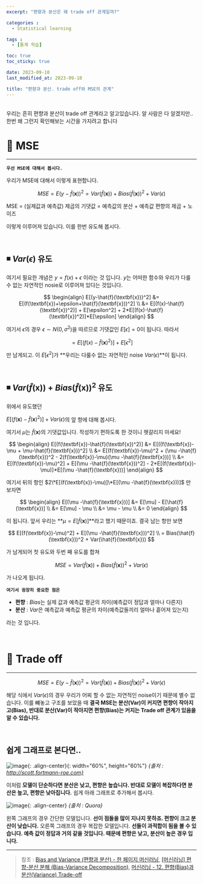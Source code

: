 ```yaml
---
excerpt: "편향과 분산은 왜 trade off 관계일까?"

categories :
  - Statistical learning

tags :
  - [통계 학습]

toc: true
toc_sticky: true

date: 2023-09-10
last_modified_at: 2023-09-10

title: "편향과 분산. trade off와 MSE의 관계"
---
```

<br>
우리는 흔히 편향과 분산이 trade off 관계라고 알고있습니다. 알 사람은 다 알겠지만.. 한번 왜 그런지 확인해보는 시간을 가지려고 합니다
<br>

# 📌 MSE
---

**`우선 MSE에 대해서 봅시다.`**

우리가 MSE에 대해서 이렇게 표현합니다.

$$
MSE = E(y-\hat{f}(\textbf{x}))^2 = Var(\hat{f}(\textbf{x}))+Bias(\hat{f}(\textbf{x}))^2 + Var(\epsilon)
$$

MSE = (실제값과 예측값) 제곱의 기댓값 = 예측값의 분산 + 예측값 편향의 제곱 + 노이즈

이렇게 이루어져 있습니다. 이를 한번 유도해 봅시다.

<br>

## ◾ $Var(\epsilon)$ 유도

여기서 필요한 개념은 $y = f(x) + \epsilon$ 이라는 것 입니다. 
$y$는 어떠한 함수와 우리가 다룰 수 없는 자연적인 nosie로 이루어져 있다는 것입니다.

$$
\begin{align}
E[(y-\hat{f}(\textbf{x}))^2] &= E[(f(\textbf{x})+\epsilon+\hat{f}(\textbf{x}))^2]
\\ &= E[(f(x)-\hat{f}(\textbf{x})^2)] + E[\epsilon^2] + 2*E[(f(x)-\hat{f}(\textbf{x})^2)]*E[\epsilon]
\end{align}
$$

여기서 $\epsilon$의 경우 $\epsilon \sim N(0,\sigma^2)$을 따르므로 기댓값인 $E[\epsilon] = 0$이 됩니다. 따라서

$$
= E[(f(x)-\hat{f}(\textbf{x})^2)] + E[\epsilon^2]
$$

만 남게되고. 이 $E[\epsilon^2]$가 **우리는 다룰수 없는 자연적인 noise $Var(\epsilon)$**이 됩니다.

<br>

## ◾ $Var(\hat{f}(\textbf{x}))+Bias(\hat{f}(\textbf{x}))^2$ 유도


위에서 유도했던

$E[(f(\textbf{x})-\hat{f}(\textbf{x})^2)] + Var(\epsilon)$의 앞 항에 대해 봅시다.

여기서 $\mu$는 $\hat{f}(\textbf{x})$의 기댓값입니다. 작성하기 편하도록 한 것이니 헷갈리지 마세요!

$$
\begin{align}
E[(f(\textbf{x})-\hat{f}(\textbf{x})^2)] &= E[((f(\textbf{x})-\mu + \mu-\hat{f}(\textbf{x}))^2]
\\ &= E[(f(\textbf{x})-\mu)^2 + (\mu -\hat{f}(\textbf{x}))^2 - 2(f(\textbf{x})-\mu)(\mu -\hat{f}(\textbf{x}))]
\\ &= E[(f(\textbf{x})-\mu)^2] + E[(\mu -\hat{f}(\textbf{x}))^2] - 2*E[(f(\textbf{x})-\mu)]*E[(\mu -\hat{f}(\textbf{x}))]
\end{align}
$$

여기서 뒤의 항인 $2\*E[(f(\textbf{x})-\mu)]\*E[(\mu -\hat{f}(\textbf{x}))]$ 만 보자면

$$
\begin{align}
E[(\mu -\hat{f}(\textbf{x}))] &= E[\mu] - E[\hat{f}(\textbf{x})]
\\ &= E[\mu] - \mu
\\ &= \mu - \mu
\\ &= 0
\end{align}
$$

이 됩니다. 앞서 우리는 **$\mu = E[\hat{f}(\textbf{x})]$**라고 했기 때문이죠. 결국 남는 항만 보면

$$
E[(f(\textbf{x})-\mu)^2] + E[(\mu -\hat{f}(\textbf{x}))^2]
\\ = Bias(\hat{f}(\textbf{x}))^2 + Var(\hat{f}(\textbf{x}))
$$

가 남게되어 첫 유도와 두번 째 유도를 합쳐

$$
MSE = Var(\hat{f}(\textbf{x}))+Bias(\hat{f}(\textbf{x}))^2 + Var(\epsilon)
$$

가 나오게 됩니다.

**`여기서 굉장히 중요한 점은`**

- **편향** : $Bias$는 실제 값과 예측값 평균의 차이(예측값이 정답과 얼마나 다른지)
- **분산** : $Var$은 예측값과 예측값 평균의 차이(예측값들끼리 얼마나 흩어져 있는지)
  
라는 것 입니다.

<br>

# 📌 Trade off
---

$$
MSE = E(y-\hat{f}(\textbf{x}))^2 = Var(\hat{f}(\textbf{x}))+Bias(\hat{f}(\textbf{x}))^2 + Var(\epsilon)
$$

해당 식에서 $Var(\epsilon)$의 경우 우리가 어찌 할 수 없는 자연적인 noise이기 때문에 별수 없습니다. 
이를 뺴놓고 구조를 보았을 때 **결국 MSE는 분산(Var)이 커지면 편향이 작아지고(Bias), 반대로 분산(Var)이 작아지면 편향(Bias)는 커지는 Trade off 관계가 있음을 알 수 있습니다.**

<br>

## 쉽게 그래프로 본다면..

![image](https://github.com/novicedata/scrap-comment/assets/88019539/0dbb6cda-b6a1-492a-ba40-4344a6937345){: .align-center}{: width="60%", height="60%"}
*{출처 : http://scott.fortmann-roe.com}*

이처럼 **모델이 단순하다면 분산은 낮고, 편향은 높습니다. 반대로 모델이 복잡하다면 분산은 높고, 편향은 낮아집니다.** 쉽게 아래 그래프로 추가해서 봅시다.

![image](https://github.com/novicedata/scrap-comment/assets/88019539/5f0b2a98-3178-4bdf-a242-5149a3e763d6){: .align-center}
*{출처 : Quora}*

왼쪽 그래프의 경우 간단한 모델입니다. **선이 점들을 많이 지나지 못하죠. 편향이 크고 분산이 낮습니다.** 오른쪽 그래프의 경우 복잡한 모델입니다. **선들이 과적합이 됨을 볼 수 있습니다. 예측 값이 정답과 거의 같을 것입니다. 때문에 편향은 낮고, 분산이 높은 경우 입니다.**

---

> 참조 : [Bias and Variance (편향과 분산) - 한 페이지 머신러닝](https://www.opentutorials.org/module/3653/22071), [[머신러닝] 편향-분산 분해 (Bias-Variance Decomposition)](https://sungkee-book.tistory.com/6), [머신러닝 - 12. 편향(Bias)과 분산(Variance) Trade-off](https://bkshin.tistory.com/entry/%EB%A8%B8%EC%8B%A0%EB%9F%AC%EB%8B%9D-12-%ED%8E%B8%ED%96%A5Bias%EC%99%80-%EB%B6%84%EC%82%B0Variance-Trade-off)
